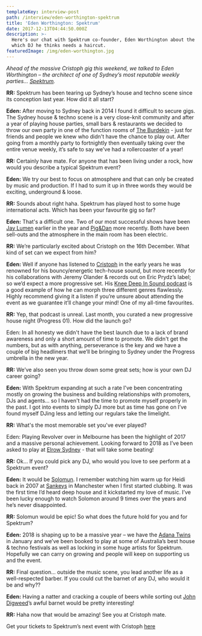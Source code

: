 ```yaml
---
templateKey: interview-post
path: /interview/eden-worthington-spektrum
title: 'Eden Worthington: Spektrum'
date: 2017-12-13T04:44:50.000Z
description: >-
  Here's our chat with Spektrum co-founder, Eden Worthington about the brand and
  which DJ he thinks needs a haircut.
featuredImage: /img/eden-worthington.jpg
---
```

_Ahead of the massive Cristoph gig this weekend, we talked to Eden Worthington – the architect of one of Sydney’s most reputable weekly parties… [Spektrum](https://www.facebook.com/spektrumau/)._

**RR:** Spektrum has been tearing up Sydney’s house and techno scene since its conception last year. How did it all start?

**Eden:** After moving to Sydney back in 2014 I found it difficult to secure gigs. The Sydney house & techno scene is a very close-knit community and after a year of playing house parties, small bars & restaurants we decided to throw our own party in one of the function rooms of [The Burdekin](https://www.facebook.com/BurdekinHotel) - just for friends and people we knew who didn't have the chance to play out. After going from a monthly party to fortnightly then eventually taking over the entire venue weekly, it’s safe to say we've had a rollercoaster of a year!

**RR:** Certainly have mate. For anyone that has been living under a rock, how would you describe a typical Spektrum event?

**Eden:** We try our best to focus on atmosphere and that can only be created by music and production. If I had to sum it up in three words they would be exciting, underground & loose.

**RR:** Sounds about right haha. Spektrum has played host to some huge international acts. Which has been your favourite gig so far? 

**Eden:** That's a difficult one. Two of our most successful shows have been [Jay Lume](https://www.facebook.com/JayLumenMusic/)[n](https://www.facebook.com/JayLumenMusic/) earlier in the year and [Pig&Dan](https://www.facebook.com/piganddan/) more recently. Both have been sell-outs and the atmosphere in the main room has been electric.

**RR:** We’re particularly excited about Cristoph on the 16th December. What kind of set can we expect from him?

**Eden:** Well if anyone has listened to [Cristoph](https://www.facebook.com/CristophMusic/) in the early years he was renowned for his bouncy/energetic tech-house sound, but more recently for his collaborations with Jeremy Olander & records out on Eric Prydz’s label; so we’d expect a more progressive set. His [Knee Deep In Sound podcast](https://l.facebook.com/l.php?u=https%3A%2F%2Fsoundcloud.com%2Fkneedeepinsound%2Fknee-deep-in-sound-podcast-003-cristoph&h=ATNc6-R-qRWVkenm_ib3EaLysOnq-NfSGwGDenwxB2KKhAPwFNDHvRR0inhJjgMnbCadIDKcNLvIjtetgzqU7z7fH7O1EdjIbXY9KWAe3Zqa_0gPmeLpMyAX) is a good example of how he can morph three different genres flawlessly.  Highly recommend giving it a listen if you’re unsure about attending the event as we guarantee it’ll change your mind! One of my all-time favourites. 

**RR:** Yep, that podcast is unreal. Last month, you curated a new progressive house night (Progress 01). How did the launch go?

Eden: In all honesty we didn't have the best launch due to a lack of brand awareness and only a short amount of time to promote. We didn't get the numbers, but as with anything, perseverance is the key and we have a couple of big headliners that we’ll be bringing to Sydney under the Progress umbrella in the new year. 

**RR:** We’ve also seen you throw down some great sets; how is your own DJ career going?

**Eden:** With Spektrum expanding at such a rate I've been concentrating mostly on growing the business and building relationships with promoters, DJs and agents… so I haven't had the time to promote myself properly in the past. I got into events to simply DJ more but as time has gone on I’ve found myself DJing less and letting our regulars take the limelight. 

**RR:** What's the most memorable set you've ever played?

Eden: Playing Revolver over in Melbourne has been the highlight of 2017 and a massive personal achievement. Looking forward to 2018 as I’ve been asked to play at [Elrow Sydney](https://www.facebook.com/events/1536434159781103/) - that will take some beating!

**RR:** Ok… If you could pick any DJ, who would you love to see perform at a Spektrum event?

**Eden:** It would be [Solomun](https://www.facebook.com/SolomunMusic/). I remember watching him warm up for Heidi back in 2007 at [Sankeys](https://www.facebook.com/officialsankeys/) in Manchester when I first started clubbing. It was the first time I’d heard deep house and it kickstarted my love of music. I’ve been lucky enough to watch Solomon around 9 times over the years and he’s never disappointed.

**RR:** Solomun would be epic!  So what does the future hold for you and for Spektrum? 

**Eden:** 2018 is shaping up to be a massive year – we have the [Adana Twins](https://www.facebook.com/events/1976999512587758/) in January and we’ve been booked to play at some of Australia’s best house & techno festivals as well as locking in some huge artists for Spektrum. Hopefully we can carry on growing and people will keep on supporting us and the event. 

**RR:** Final question... outside the music scene, you lead another life as a well-respected barber. If you could cut the barnet of any DJ, who would it be and why??

**Eden:** Having a natter and cracking a couple of beers while sorting out [John Digweed](https://www.facebook.com/djjohndigweed/)’s awful barnet would be pretty interesting!

**RR:** Haha now that would be amazing! See you at Cristoph mate.

Get your tickets to Spektrum’s next event with Cristoph [here](https://www.facebook.com/events/145068672895251/)
